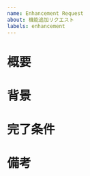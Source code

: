 ```yaml
---
name: Enhancement Request
about: 機能追加リクエスト
labels: enhancement
---
```


# 概要

<!-- 実装する機能や変更の全体像を簡潔に説明してください。 -->

# 背景

<!-- 追加したい機能の必要性や、どのように役立つかを説明してください。 -->

# 完了条件

<!-- このIssueが完了したと見なされるための具体的な条件をリストアップしてください。 -->

# 備考

<!-- 考えられる実装方針やその他備考を記載してください。 -->
